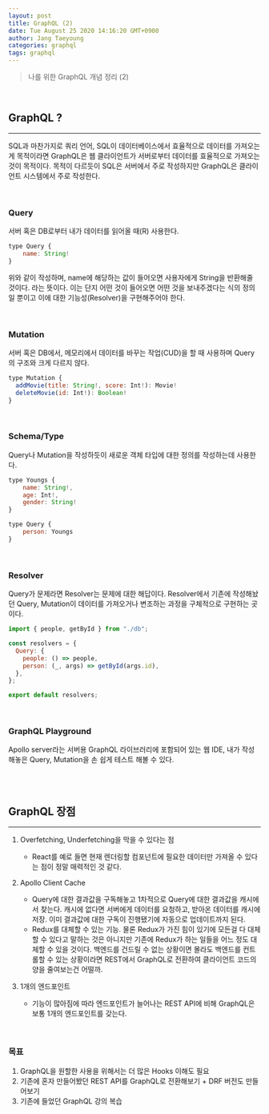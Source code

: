 ```yaml
---
layout: post
title: GraphQL (2)
date: Tue August 25 2020 14:16:20 GMT+0900
author: Jang Taeyoung
categories: graphql
tags: graphql
---
```


> 나를 위한 GraphQL 개념 정리 (2)

<br />

## GraphQL ?

<hr />

SQL과 마찬가지로 쿼리 언어, SQL이 데이터베이스에서 효율적으로 데이터를 가져오는 게 목적이라면 GraphQL은 웹 클라이언트가 서버로부터 데이터를 효율적으로 가져오는 것이 목적이다. 목적이 다르듯이 SQL은 서버에서 주로 작성하지만 GraphQL은 클라이언트 시스템에서 주로 작성한다.

<br />

### Query

서버 혹은 DB로부터 내가 데이터를 읽어올 때(R) 사용한다.

```javascript
type Query {
	name: String!
}
```

위와 같이 작성하며, name에 해당하는 값이 들어오면 사용자에게 String을 반환해줄 것이다. 라는 뜻이다. 이는 단지 어떤 것이 들어오면 어떤 것을 보내주겠다는 식의 정의일 뿐이고 이에 대한 기능성(Resolver)을 구현해주어야 한다.

<br />

### Mutation

서버 혹은 DB에서, 메모리에서 데이터를 바꾸는 작업(CUD)을 할 때 사용하며 Query의 구조와 크게 다르지 않다.

```javascript
type Mutation {
  addMovie(title: String!, score: Int!): Movie!
  deleteMovie(id: Int!): Boolean!
}
```

<br />

### Schema/Type

Query나 Mutation을 작성하듯이 새로운 객체 타입에 대한 정의를 작성하는데 사용한다.

```javascript
type Youngs {
	name: String!,
	age: Int!,
	gender: String!
}

type Query {
	person: Youngs
}
```

<br />

### Resolver

Query가 문제라면 Resolver는 문제에 대한 해답이다. Resolver에서 기존에 작성해놨던 Query, Mutation이 데이터를 가져오거나 변조하는 과정을 구체적으로 구현하는 곳이다.

```javascript
import { people, getById } from "./db";

const resolvers = {
  Query: {
    people: () => people,
    person: (_, args) => getById(args.id),
  },
};

export default resolvers;
```

<br />

### GraphQL Playground

Apollo server라는 서버용 GraphQL 라이브러리에 포함되어 있는 웹 IDE, 내가 작성해놓은 Query, Mutation을 손 쉽게 테스트 해볼 수 있다.

<br /><br />

## GraphQL 장점

<hr />

1. Overfetching, Underfetching을 막을 수 있다는 점

   - React를 예로 들면 현재 렌더링할 컴포넌트에 필요한 데이터만 가져올 수 있다는 점이 정말 매력적인 것 같다.

2. Apollo Client Cache

   - Query에 대한 결과값을 구독해놓고 1차적으로 Query에 대한 결과값을 캐시에서 찾는다. 캐시에 없다면 서버에게 데이터를 요청하고, 받아온 데이터를 캐시에 저장. 이미 결과값에 대한 구독이 진행됐기에 자동으로 업데이트까지 된다.
   - Redux를 대체할 수 있는 기능. 물론 Redux가 가진 힘이 있기에 모든걸 다 대체할 수 있다고 말하는 것은 아니지만 기존에 Redux가 하는 일들을 어느 정도 대체할 수 있을 것이다. 백엔드를 건드릴 수 없는 상황이면 몰라도 백엔드를 컨트롤할 수 있는 상황이라면 REST에서 GraphQL로 전환하여 클라이언트 코드의 양을 줄여보는건 어떨까.

3. 1개의 엔드포인트
   - 기능이 많아짐에 따라 엔드포인트가 늘어나는 REST API에 비해 GraphQL은 보통 1개의 엔드포인트를 갖는다.

<br />

### 목표

1. GraphQL을 원할한 사용을 위해서는 더 많은 Hooks 이해도 필요
2. 기존에 혼자 만들어봤던 REST API를 GraphQL로 전환해보기 + DRF 버전도 만들어보기
3. 기존에 들었던 GraphQL 강의 복습
